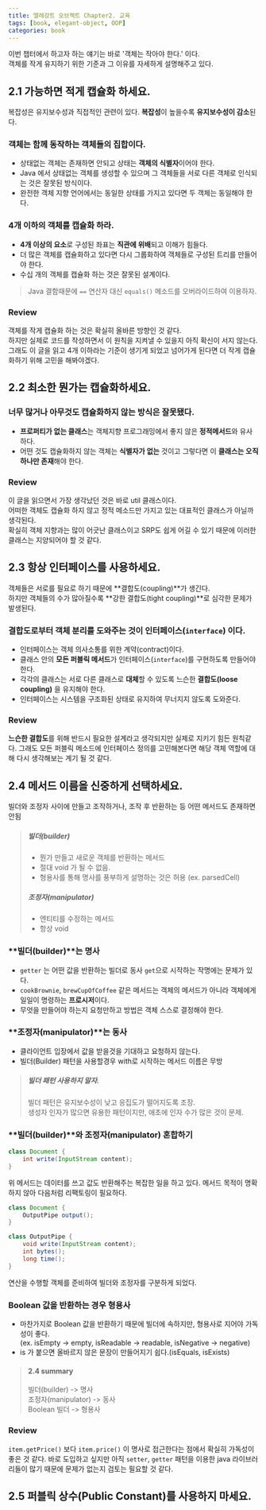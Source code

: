 ```yaml
---
title: 엘레강트 오브젝트 Chapter2. 교육
tags: [book, elegant-object, OOP]
categories: book
---
```


이번 챕터에서 하고자 하는 얘기는 바로 '객체는 작아야 한다.' 이다.  
객체를 작게 유지하기 위한 기준과 그 이유를 자세하게 설명해주고 있다.

<!--more-->


## 2.1 가능하면 적게 캡슐화 하세요.

복잡성은 유지보수성과 직접적인 관련이 있다. **복잡성**이 높을수록 **유지보수성이 감소**된다.

### 객체는 함께 동작하는 객체들의 집합이다.
- 상태없는 객체는 존재하면 안되고 상태는 **객체의 식별자**이어야 한다.
- Java 에서 상태없는 객체를 생성할 수 있으며 그 객체들을 서로 다른 객체로 인식되는 것은 잘못된 방식이다.
- 완전한 객체 지향 언어에서는 동일한 상태를 가지고 있다면 두 객체는 동일해야 한다.

### 4개 이하의 객체를 캡슐화 하라.
- **4개 이상의 요소**로 구성된 좌표는 **직관에 위배**되고 이해가 힘들다.
- 더 많은 객체를 캡슐화하고 있다면 다시 그룹화하여 객체들로 구성된 트리를 만들어야 한다.
- 수십 개의 객체를 캡슐화 하는 것은 잘못된 설계이다.

> Java 결함때문에 `==` 연산자 대신 `equals()` 메소드를 오버라이드하여 이용하자. 

### Review

객체를 작게 캡슐화 하는 것은 확실히 올바른 방향인 것 같다.  
하지만 실제로 코드를 작성하면서 이 원칙을 지켜낼 수 있을지 아직 확신이 서지 않는다.
그래도 이 글을 읽고 4개 이하라는 기준이 생기게 되었고 넘어가게 된다면 더 작게 캡슐화하기 위해 고민을 해봐야겠다. 



## 2.2 최소한 뭔가는 캡슐화하세요.

### 너무 많거나 아무것도 캡슐화하지 않는 방식은 잘못됐다.
- **프로퍼티가 없는 클래스**는 객체지향 프로그래밍에서 좋지 않은 **정적메서드**와 유사하다.
- 어떤 것도 캡슐화하지 않는 객체는 **식별자가 없는** 것이고 그렇다면 이 **클래스는 오직 하나만 존재**해야 한다.

### Review
이 글을 읽으면서 가장 생각났던 것은 바로 util 클래스이다.  
어떠한 객체도 캡슐화 하지 않고 정적 메소드만 가지고 있는 대표적인 클래스가 아닐까 생각된다.  
확실히 객체 지향과는 많이 어긋난 클래스이고 SRP도 쉽게 어길 수 있기 때문에 이러한 클래스는 지양되어야 할 것 같다.


## 2.3 항상 인터페이스를 사용하세요.

객체들은 서로를 필요로 하기 때문에 **결합도(coupling)**가 생긴다.  
하지만 객체들의 수가 많아질수록 **강한 결합도(tight coupling)**로 심각한 문제가 발생된다.

### 결합도로부터 객체 분리를 도와주는 것이 **인터페이스(`interface`)** 이다.
- 인터페이스는 객체 의사소통를 위한 계약(contract)이다.
- 클래스 안의 **모든 퍼블릭 메서드**가 인터페이스(`interface`)를 구현하도록 만들어야 한다.
- 각각의 클래스는 서로 다른 클래스로 **대체**할 수 있도록 느슨한 **결합도(loose coupling)** 을 유지해야 한다.
- 인터페이스는 시스템을 구조화된 상태로 유지하여 무너지지 않도록 도와준다.


### Review

**느슨한 결합도**를 위해 반드시 필요한 설계라고 생각되지만 실제로 지키기 힘든 원칙같다.
그래도 모든 퍼블릭 메소드에 인터페이스 정의를 고민해본다면 해당 객체 역할에 대해 다시 생각해보는 계기 될 것 같다.

## 2.4 메서드 이름을 신중하게 선택하세요.

빌더와 조정자 사이에 만들고 조작하거나, 조작 후 반환하는 등 어떤 메서드도 존재하면 안됨

> ##### **빌더(builder)**
> - 뭔가 만들고 새로운 객체를 반환하는 메서드
> - 절대 void 가 될 수 없음.
> - 형용사를 통해 명사를 풍부하게 설명하는 것은 허용 (ex. parsedCell)
>
> ##### **조정자(manipulator)**
> - 엔티티를 수정하는 메서드
> - 항상 void

### **빌더(builder)**는 **명사**
- `getter` 는 어떤 값을 반환하는 빌더로 동사 `get`으로 시작하는 작명에는 문제가 있다.
- `cookBrownie`, `brewCupOfCoffee` 같은 메서드는 객체의 메서드가 아니라 객체에게 일일이 명령하는 **프로시저**이다.
- 무엇을 만들어야 하는지 요청만하고 방법은 객체 스스로 결정해야 한다. 

### **조정자(manipulator)**는 **동사**
- 클라이언트 입장에서 값을 받을것을 기대하고 요청하지 않는다.
- 빌더(Builder) 패턴을 사용할경우 with로 시작하는 메서드 이름은 무방

> ##### 빌더 패턴 사용하지 말자.
> 빌더 패턴은 유지보수성이 낮고 응집도가 떨어지도록 조장.  
> 생성자 인자가 많으면 유용한 패턴이지만, 애초에 인자 수가 많은 것이 문제.

### **빌더(builder)**와 **조정자(manipulator)** 혼합하기

```java
class Document {
    int write(InputStream content);
}
```

위 메서드는 데이터를 쓰고 값도 반환해주는 복잡한 일을 하고 있다. 메서드 목적이 명확하지 않아 다음처럼 리팩토링이 필요하다. 

```java
class Document {
    OutputPipe output();
}

class OutputPipe {
    void write(InputStream content);
    int bytes();
    long time();
}
```
연산을 수행할 객체를 준비하여 빌더와 조정자를 구분하게 되었다.

### Boolean 값을 반환하는 경우 **형용사**

- 마찬가지로 Boolean 값을 반환하기 때문에 빌더에 속하지만, 형용사로 지어야 가독성이 좋다.  
(ex. isEmpty -> empty, isReadable -> readable, isNegative -> negative)
- is 가 붙으면 올바르지 않은 문장이 만들어지기 쉽다.(isEquals, isExists) 


> #### 2.4 summary
> 빌더(builder) -> 명사  
> 조정자(manipulator) -> 동사  
> Boolean 빌더 -> 형용사

### Review
`item.getPrice()` 보다 `item.price()` 이 명사로 접근한다는 점에서 확실히 가독성이 좋은 것 같다.
바로 도입하고 싶지만 아직 `setter`, `getter` 패턴을 이용한 java 라이브러리들이 많기 때문에 문제가 없는지 검토는 필요할 것 같다.  


## 2.5 퍼블릭 상수(Public Constant)를 사용하지 마세요.

